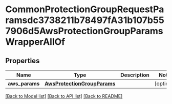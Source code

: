 # CommonProtectionGroupRequestParamsdc3738211b78497fA31b107b557906d5AwsProtectionGroupParamsWrapperAllOf


## Properties
Name | Type | Description | Notes
------------ | ------------- | ------------- | -------------
**aws_params** | [**AwsProtectionGroupParams**](AwsProtectionGroupParams.md) |  | [optional] 

[[Back to Model list]](../README.md#documentation-for-models) [[Back to API list]](../README.md#documentation-for-api-endpoints) [[Back to README]](../README.md)


